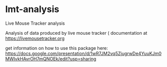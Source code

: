 # lmt-analysis
Live Mouse Tracker analysis

Analysis of data produced by live mouse tracker ( documentation at https://livemousetracker.org

get information on how to use this package here: https://docs.google.com/presentation/d/1wR7JM2vq5ZjugrwDe4YuuKJm0MWIvkHAvrOH7mQNOEk/edit?usp=sharing
